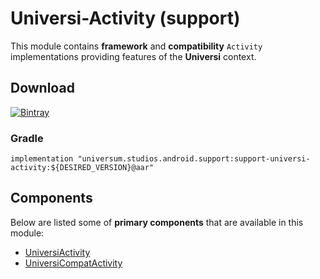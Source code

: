 Universi-Activity (support)
===============

This module contains **framework** and **compatibility** `Activity` implementations providing features
of the **Universi** context.

## Download ##
[![Bintray](https://api.bintray.com/packages/universum-studios/android/universum.studios.android.support%3Asupport-universi/images/download.svg)](https://bintray.com/universum-studios/android/universum.studios.android.support%3Asupport-universi/_latestVersion)

### Gradle ###

    implementation "universum.studios.android.support:support-universi-activity:${DESIRED_VERSION}@aar"

## Components ##

Below are listed some of **primary components** that are available in this module:

- [UniversiActivity](https://github.com/universum-studios/android_universi/blob/support-master/library-activity/src/main/java/universum/studios/android/support/universi/UniversiActivity.java)
- [UniversiCompatActivity](https://github.com/universum-studios/android_universi/blob/support-master/library-activity/src/main/java/universum/studios/android/support/universi/UniversiCompatActivity.java)
